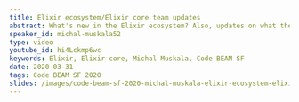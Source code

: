 ```yaml
---
title: Elixir ecosystem/Elixir core team updates
abstract: What's new in the Elixir ecosystem? Also, updates on what the Elixir team has done in the last few months, what are the projects they're working on, what's going on on the research side, and what features will be in the next release.
speaker_id: michal-muskala52
type: video
youtube_id: hi4Lckmp6wc
keywords: Elixir, Elixir core, Michal Muskala, Code BEAM SF
date: 2020-03-31
tags: Code BEAM SF 2020
slides: /images/code-beam-sf-2020-michal-muskala-elixir-ecosystem-elixir-core-team-updates-compressed.pdf
---
```


